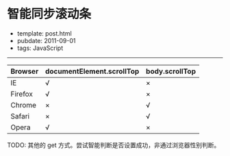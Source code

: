 
# 智能同步滚动条

- template: post.html
- pubdate: 2011-09-01
- tags: JavaScript

----


| Browser | documentElement.scrollTop | body.scrollTop |
|---------|---------------------------|----------------|
| IE      | √                        | ×             |
| Firefox | √                        | ×             |
| Chrome  | ×                        | √             |
| Safari  | ×                        | √             |
| Opera   | √                        | ×             |

TODO: 其他的 get 方式。尝试智能判断是否设置成功，非通过浏览器性别判断。
